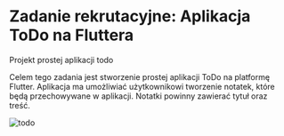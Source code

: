 # Zadanie rekrutacyjne: Aplikacja ToDo na Fluttera
Projekt prostej aplikacji todo

Celem tego zadania jest stworzenie prostej aplikacji ToDo na platformę Flutter.
Aplikacja ma umożliwiać użytkownikowi tworzenie notatek, które będą
przechowywane w aplikacji. Notatki powinny zawierać tytuł oraz treść.


![todo](https://github.com/mxjakubiec/fluttertodo/assets/115929111/8ba09b85-a00c-4b31-b55f-40fd406b59b7)
